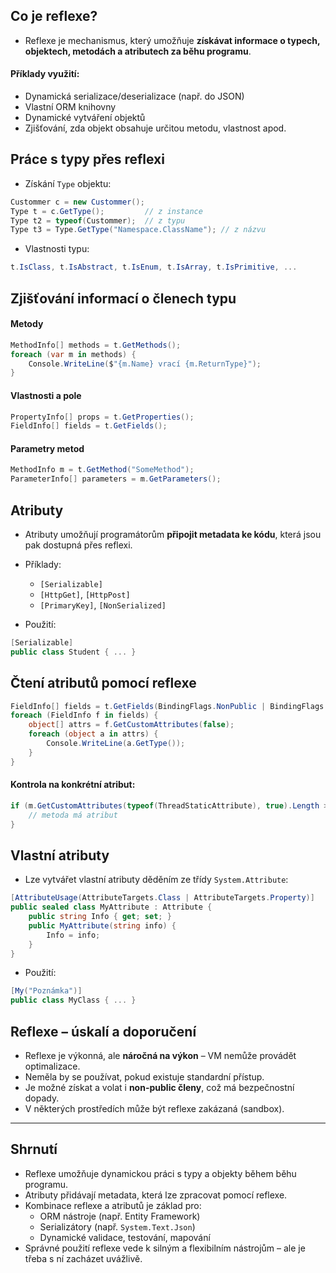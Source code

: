 ## Co je reflexe?
- Reflexe je mechanismus, který umožňuje **získávat informace o typech, objektech, metodách a atributech za běhu programu**.

#### Příklady využití:
- Dynamická serializace/deserializace (např. do JSON)
- Vlastní ORM knihovny
- Dynamické vytváření objektů
- Zjišťování, zda objekt obsahuje určitou metodu, vlastnost apod.

## Práce s typy přes reflexi
- Získání `Type` objektu:
```csharp
Custommer c = new Custommer();
Type t = c.GetType();         // z instance
Type t2 = typeof(Custommer);  // z typu
Type t3 = Type.GetType("Namespace.ClassName"); // z názvu
```
- Vlastnosti typu:
```csharp
t.IsClass, t.IsAbstract, t.IsEnum, t.IsArray, t.IsPrimitive, ...
```

## Zjišťování informací o členech typu

#### Metody
```csharp
MethodInfo[] methods = t.GetMethods();
foreach (var m in methods) {
    Console.WriteLine($"{m.Name} vrací {m.ReturnType}");
}
```

#### Vlastnosti a pole
```csharp
PropertyInfo[] props = t.GetProperties();
FieldInfo[] fields = t.GetFields();
```

#### Parametry metod
```csharp
MethodInfo m = t.GetMethod("SomeMethod");
ParameterInfo[] parameters = m.GetParameters();
```

## Atributy
- Atributy umožňují programátorům **připojit metadata ke kódu**, která jsou pak dostupná přes reflexi.
- Příklady:
	- `[Serializable]`
	- `[HttpGet]`, `[HttpPost]`
	- `[PrimaryKey]`, `[NonSerialized]`

- Použití:
```csharp
[Serializable]
public class Student { ... }
```

## Čtení atributů pomocí reflexe
```csharp
FieldInfo[] fields = t.GetFields(BindingFlags.NonPublic | BindingFlags.Instance);
foreach (FieldInfo f in fields) {
    object[] attrs = f.GetCustomAttributes(false);
    foreach (object a in attrs) {
        Console.WriteLine(a.GetType());
    }
}
```

#### Kontrola na konkrétní atribut:
```csharp
if (m.GetCustomAttributes(typeof(ThreadStaticAttribute), true).Length > 0) {
    // metoda má atribut
}
```

## Vlastní atributy
- Lze vytvářet vlastní atributy děděním ze třídy `System.Attribute`:

```csharp
[AttributeUsage(AttributeTargets.Class | AttributeTargets.Property)]
public sealed class MyAttribute : Attribute {
    public string Info { get; set; }
    public MyAttribute(string info) {
        Info = info;
    }
}
```

- Použití:
```csharp
[My("Poznámka")]
public class MyClass { ... }
```

## Reflexe – úskalí a doporučení
- Reflexe je výkonná, ale **náročná na výkon** – VM nemůže provádět optimalizace.
- Neměla by se používat, pokud existuje standardní přístup.
- Je možné získat a volat i **non-public členy**, což má bezpečnostní dopady.
- V některých prostředích může být reflexe zakázaná (sandbox).

---
## Shrnutí
- Reflexe umožňuje dynamickou práci s typy a objekty během běhu programu.
- Atributy přidávají metadata, která lze zpracovat pomocí reflexe.
- Kombinace reflexe a atributů je základ pro:
  - ORM nástroje (např. Entity Framework)
  - Serializátory (např. `System.Text.Json`)
  - Dynamické validace, testování, mapování
- Správné použití reflexe vede k silným a flexibilním nástrojům – ale je třeba s ní zacházet uvážlivě.
